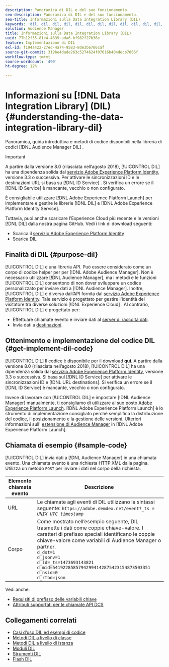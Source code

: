 ```yaml
---
description: Panoramica di DIL e del suo funzionamento.
seo-description: Panoramica di DIL e del suo funzionamento.
seo-title: Informazioni sulla Data Integration Library (DIL)
keywords: 'dil, dil, dil, dil, dil, dil, dil, dil, dil, dil, dil, dil, dil, dil, dil, dil, dil, dil, dil, dil, dil, dil, dil, dil, dil, dil, dil, dil, dil, dil, dil, dil l, '
solution: Audience Manager
title: Informazioni sulla Data Integration Library (DIL)
uuid: 77b12f35-81e4-4639-ada6-bf982f27b36e
feature: Implementazione di DIL
exl-id: f194a422-27ed-4a74-9583-8de3b6786caf
source-git-commit: 319be4dade263c5274624f07616b404decb7066f
workflow-type: tm+mt
source-wordcount: '490'
ht-degree: 12%

---
```


# Informazioni su [!DNL Data Integration Library] (DIL){#understanding-the-data-integration-library-dil}

Panoramica, guida introduttiva e metodi di codice disponibili nella libreria di codici [!DNL Audience Manager DIL] .

>[!IMPORTANT]
>
>A partire dalla versione 8.0 (rilasciata nell’agosto 2018), [!UICONTROL DIL] ha una dipendenza solida dal [servizio Adobe Experience Platform Identity](https://experienceleague.adobe.com/docs/id-service/using/home.html), versione 3.3 o successiva. Per attivare le sincronizzazioni ID e le destinazioni URL si basa su [!DNL ID Service] . Si verifica un errore se il [!DNL ID Service] è mancante, vecchio o non configurato.
>
>È consigliabile utilizzare [!DNL Adobe Experience Platform Launch] per implementare e gestire le librerie [!DNL DIL] e [!DNL Adobe Experience Platform Identity Service].

Tuttavia, puoi anche scaricare l’Experience Cloud più recente e le versioni [!DNL DIL] dalla nostra pagina GitHub. Vedi i link di download seguenti:

* Scarica il [servizio Adobe Experience Platform Identity](https://github.com/Adobe-Marketing-Cloud/id-service/releases)
* Scarica [DIL](https://github.com/Adobe-Marketing-Cloud/dil/releases)

## Finalità di DIL {#purpose-dil}

[!UICONTROL DIL] è una libreria API. Può essere considerato come un corpo di codice helper per per [!DNL Adobe Audience Manager]. Non è necessario utilizzare [!DNL Audience Manager], ma i metodi e le funzioni [!UICONTROL DIL] consentono di non dover sviluppare un codice personalizzato per inviare dati a [!DNL Audience Manager]. Inoltre, [!UICONTROL DIL] è diverso dall’API fornita dal [servizio Adobe Experience Platform Identity](https://experienceleague.adobe.com/docs/id-service/using/home.html). Tale servizio è progettato per gestire l&#39;identità del visitatore tra diverse soluzioni [!DNL Experience Cloud] . Al contrario, [!UICONTROL DIL] è progettato per:

* Effettuare chiamate evento e inviare dati al [server di raccolta dati](../reference/system-components/components-data-collection.md).
* Invia dati a [destinazioni](../features/destinations/destinations.md).

## Ottenimento e implementazione del codice DIL {#get-implement-dil-code}

[!UICONTROL DIL] Il codice è disponibile per il download  **[qui](https://github.com/Adobe-Marketing-Cloud/dil/releases)**. A partire dalla versione 8.0 (rilasciata nell’agosto 2018), [!UICONTROL DIL] ha una dipendenza solida dal [servizio Adobe Experience Platform Identity](https://experienceleague.adobe.com/docs/id-service/using/home.html), versione 3.3 o successiva. Si basa sul [!DNL ID Service] per attivare le sincronizzazioni ID e [!DNL URL destinations]. Si verifica un errore se il [!DNL ID Service] è mancante, vecchio o non configurato.

Invece di lavorare con [!UICONTROL DIL] e impostare [!DNL Audience Manager] manualmente, ti consigliamo di utilizzare al suo posto [Adobe Experience Platform Launch](https://experienceleague.adobe.com/docs/launch/using/home.html). [!DNL Adobe Experience Platform Launch] è lo strumento di implementazione consigliato perché semplifica la distribuzione del codice, il posizionamento e la gestione delle versioni. Ulteriori informazioni sull&#39; [estensione di Audience Manager](https://experienceleague.adobe.com/docs/launch/using/extensions-ref/adobe-extension/audience-manager/overview.html) in [!DNL Adobe Experience Platform Launch].

## Chiamata di esempio {#sample-code}

[!UICONTROL DIL] invia dati a  [!DNL Audience Manager] in una chiamata evento. Una chiamata evento è una richiesta HTTP XML dalla pagina. Utilizza un metodo `POST` per inviare i dati nel corpo della richiesta.

| Elemento chiamata evento | Descrizione |
|--- |--- |
| URL | Le chiamate agli eventi di DIL utilizzano la sintassi seguente: `https://adobe.demdex.net/event?_ts =` *`UNIX UTC timestamp`* |
| Corpo | Come mostrato nell’esempio seguente, DIL trasmette i dati come coppie chiave-valore. I caratteri di prefisso speciali identificano le coppie chiave-valore come variabili di Audience Manager o partner.<br>`d_dst=1`<br>`d_jsonv=1`<br>`d_ld=_ts=1473693143821`<br>`d_mid=54192285857942994142875423154873503351`<br>`d_nsid=0`<br>`d_rtbd=json`<br> |

Vedi anche:
* [Requisiti di prefisso delle variabili chiave](../features/traits/trait-variable-prefixes.md)
* [Attributi supportati per le chiamate API DCS](../api/dcs-intro/dcs-api-reference/dcs-keys.md)

## Collegamenti correlati

* [Casi d’uso DIL ed esempi di codice](/help/using/dil/dil-use-cases.md)
* [Metodi DIL a livello di classe ](/help/using/dil/dil-class-overview/dil-start.md)
* [Metodi DIL a livello di istanza](/help/using/dil/dil-instance-methods.md)
* [Moduli DIL](/help/using/dil/dil-modules.md)
* [Strumenti DIL](/help/using/dil/dil-tools.md)
* [Flash DIL](/help/using/dil/dil-flash.md)
